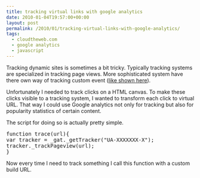 ```yaml
---
title: tracking virtual links with google analytics
date: 2010-01-04T19:57:00+00:00
layout: post
permalink: /2010/01/tracking-virtual-links-with-google-analytics/
tags:
  - cloudtheweb.com
  - google analytics
  - javascript
---
```

Tracking dynamic sites is sometimes a bit tricky. Typically tracking systems are specialized in tracking page views. More sophisticated system have there own way of tracking custom event ([like shown here](http://code.google.com/apis/analytics/docs/tracking/eventTrackerOverview.html)).

Unfortunately I needed to track clicks on a HTML canvas. To make these clicks visible to a tracking system, I wanted to transform each click to virtual URL. That way I could use Google analytics not only for tracking but also for popularity statistics of certain content.

The script for doing so is actually pretty simple.

<pre class='prettyprint'>function trace(url){
var tracker = _gat._getTracker("UA-XXXXXXX-X");
tracker._trackPageview(url);
}
</pre>

Now every time I need to track something I call this function with a custom build URL.
